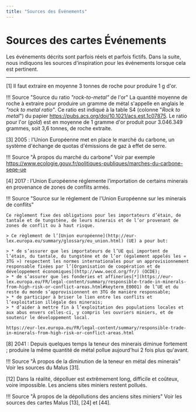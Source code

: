 ```yaml
---
title: "Sources des Événements"
---
```

# Sources des cartes Événements

Les événements décrits sont parfois réels et parfois fictifs. Dans la suite, nous indiquons les sources d'inspiration pour les événements lorsque cela est pertinent.

<hr>

[1] Il faut extraire en moyenne 3 tonnes de roche pour produire 1 g d'or.

!!! Source "Source du ratio *"rock-to-metal"* de l'or"
    La quantité moyenne de roche à extraire pour produire un gramme de métal s'appelle en anglais le *"rock to metal ratio"*. Ce ratio est indiqué à la table S4 (colonne "*Rock to metal*") du papier https://pubs.acs.org/doi/10.1021/acs.est.1c07875. Le ratio pour l'or (*gold*) est en moyenne de 1 gramme d'or produit pour 3.046.349 grammes, soit 3,6 tonnes, de roche extraite.

[3] 2005 : l'Union Européenne met en place le marché du carbone, un système d'échange de quotas d'émissions de gaz à effet de serre.

!!! Source "À propos du marché du carbone"
    Voir par exemple https://www.ecologie.gouv.fr/politiques-publiques/marches-du-carbone-seqe-ue

[4] 2017 : l’Union Européenne réglemente l’importation de certains minerais en provenance de zones de conflits armés.

!!! Source "Source sur le réglement de l'Union Européenne sur les minerais de conflits"
    
    Ce règlement fixe des obligations pour les importateurs d’étain, de tantale et de tungstène, de leurs minerais et de l’or provenant de zones de conflit ou à haut risque.
    
    > Ce règlement de l’[Union européenne](http://eur-lex.europa.eu/summary/glossary/eu_union.html) (UE) a pour but:
    
    > * de s’assurer que les importateurs de l’UE qui importent de l’étain, du tantale, du tungstène et de l’or (également appelés les « 3TG ») respectent les normes internationales pour un approvisionnement responsable fixées par l’[Organisation de coopération et de développement économiques](http://www.oecd.org/fr/) (OCDE);
    > * de s’assurer que les fonderies et affineries[*](https://eur-lex.europa.eu/FR/legal-content/summary/responsible-trade-in-minerals-from-high-risk-or-conflict-areas.html#keyterm_E0001) de l’UE et du reste du monde s’approvisionnent en 3TG de manière responsable;
    > * de participer à briser le lien entre les conflits et l’exploitation illégale des minerais;
    > * d’aider à mettre fin à l’exploitation des populations locales et aux abus envers celles-ci, y compris les ouvriers miniers, et de soutenir le développement local.
    
    https://eur-lex.europa.eu/FR/legal-content/summary/responsible-trade-in-minerals-from-high-risk-or-conflict-areas.html
 
[8] 2041 : Depuis quelques temps la teneur des minerais diminue fortement ; produire la même quantité de métal pollue aujourd'hui 2 fois plus qu'avant.

!!! Source "À propos de la diminution de la teneur en métal des minerais"
    Voir les sources du Malus [31].

[12] Dans la réalité, dépolluer est extrêmement long, difficile et coûteux, voire impossible. Les anciens sites miniers restent pollués.

!!! Source "À propos de la dépollutions des anciens sites miniers"
    Voir les sources des cartes Malus [13], [24] et [44].